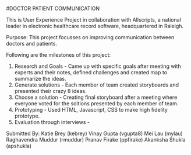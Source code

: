 #DOCTOR PATIENT COMMUNICATION

This is User Experience Project in collaboration with Allscripts, a national leader in electronic healthcare record software, headquartered in Raleigh. 

Purpose: This project focusses on improving communication between doctors and patients.

Following are the milestones of this project:
1. Research and Goals - Came up with specific goals after meeting with experts and their notes, defined challenges and created map to summarize the ideas.
2. Generate solutions - Each member of team created storyboards and presented their crazy 8 ideas.
3. Choose a solution - Creating final storyboard after a meeting where everyone voted for the soltions presented by each member of team.
4. Prototyping - Used HTML, Javascript, CSS to make high fidelity prototype.
5. Evaluation through interviews -

Submitted By:
 Katie Brey (kebrey)
 Vinay Gupta (vgupta8)
 Mei Lau (mylau)
 Raghavendra Muddur (rmuddur)
 Pranav Firake (ppfirake)
 Akanksha Shukla (apshukla)
